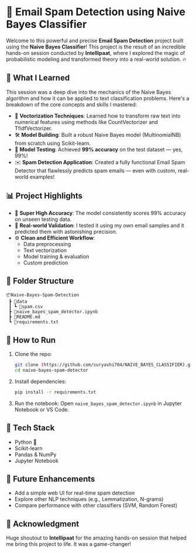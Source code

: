 
# 🚀 Email Spam Detection using Naive Bayes Classifier

Welcome to this powerful and precise **Email Spam Detection** project built using the **Naive Bayes Classifier**! This project is the result of an incredible hands-on session conducted by **Intellipaat**, where I explored the magic of probabilistic modeling and transformed theory into a real-world solution. 🔥

## 🧠 What I Learned
This session was a deep dive into the mechanics of the Naive Bayes algorithm and how it can be applied to text classification problems. Here's a breakdown of the core concepts and skills I mastered:

- 📌 **Vectorization Techniques**: Learned how to transform raw text into numerical features using methods like CountVectorizer and TfidfVectorizer.
- 🛠️ **Model Building**: Built a robust Naive Bayes model (MultinomialNB) from scratch using Scikit-learn.
- 🧪 **Model Testing**: Achieved **99% accuracy** on the test dataset — yes, 99%!
- ✉️ **Spam Detection Application**: Created a fully functional Email Spam Detector that flawlessly predicts spam emails — even with custom, real-world examples!

## 📊 Project Highlights
- 🚀 **Super High Accuracy**: The model consistently scores 99% accuracy on unseen testing data.
- 🎯 **Real-world Validation**: I tested it using my own email samples and it predicted them with astonishing precision.
- ⚙️ **Clean and Efficient Workflow**:
  - Data preprocessing
  - Text vectorization
  - Model training & evaluation
  - Custom prediction

## 📁 Folder Structure
```
📦Naive-Bayes-Spam-Detection
 ┣ 📂data
 ┃ ┗ 📜spam.csv
 ┣ 📜naive_bayes_spam_detector.ipynb
 ┣ 📜README.md
 ┗ 📜requirements.txt
```

## 🚀 How to Run
1. Clone the repo:
   ```bash
   git clone (https://github.com/suryavhi704/NAIVE_BAYES_CLASSIFIER).git
   cd naive-bayes-spam-detector
   ```

2. Install dependencies:
   ```bash
   pip install -r requirements.txt
   ```

3. Run the notebook:
   Open `naive_bayes_spam_detector.ipynb` in Jupyter Notebook or VS Code.

## 🧠 Tech Stack
- Python 🐍
- Scikit-learn
- Pandas & NumPy
- Jupyter Notebook

## 🌟 Future Enhancements
- Add a simple web UI for real-time spam detection
- Explore other NLP techniques (e.g., Lemmatization, N-grams)
- Compare performance with other classifiers (SVM, Random Forest)

## 🙌 Acknowledgment
Huge shoutout to **Intellipaat** for the amazing hands-on session that helped me bring this project to life. It was a game-changer!

